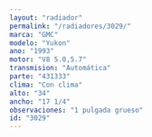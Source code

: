 ```yaml
---
layout: "radiador"
permalink: "/radiadores/3029/"
marca: "GMC"
modelo: "Yukon"
ano: "1993"
motor: "V8 5.0,5.7"
transmision: "Automática"
parte: "431333"
clima: "Con clima"
alto: "34"
ancho: "17 1/4"
observaciones: "1 pulgada grueso"
id: "3029"
---
```


